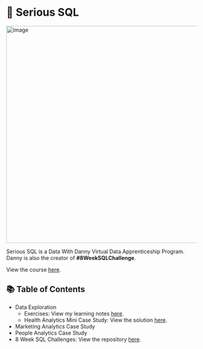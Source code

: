 # 📝 Serious SQL

<img width="573" alt="image" src="https://user-images.githubusercontent.com/81607668/128655887-038f2b02-0e9d-44b0-b632-594134bf3d56.png">

Serious SQL is a Data With Danny Virtual Data Apprenticeship Program. Danny is also the creator of **#8WeekSQLChallenge**.

View the course [here](https://www.datawithdanny.com/courses/serious-sql).

## 📚 Table of Contents
- Data Exploration
  - Exercises: View my learning notes [here](https://github.com/katiehuangx/Serious-SQL/blob/main/Exercises%20in%20Data%20Exploration.md).
  - Health Analytics Mini Case Study: View the solution [here](https://github.com/katiehuangx/Serious-SQL/blob/main/Health%20Analytics%20Mini%20Case%20Study.md).
- Marketing Analytics Case Study
- People Analytics Case Study
- 8 Week SQL Challenges: View the repository [here](https://github.com/katiehuangx/8-Week-SQL-Challenge).
